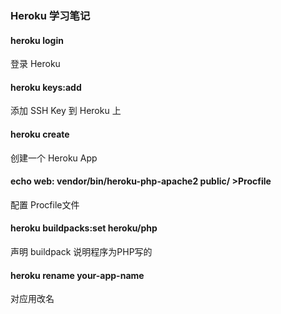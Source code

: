 ### Heroku 学习笔记

#### heroku login 
 登录 Heroku
#### heroku keys:add
 添加 SSH Key 到 Heroku 上
#### heroku create
 创建一个 Heroku App
#### echo web: vendor/bin/heroku-php-apache2 public/ >Procfile
 配置 Procfile文件
#### heroku buildpacks:set heroku/php
 声明 buildpack 说明程序为PHP写的
#### heroku rename your-app-name
 对应用改名